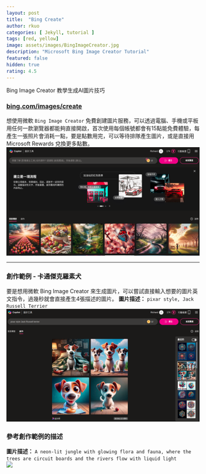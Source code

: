 ```yaml
---
layout: post
title:  "Bing Create"
author: rkuo
categories: [ Jekyll, tutorial ]
tags: [red, yellow]
image: assets/images/BingImageCreator.jpg
description: "Microsoft Bing Image Creator Tutorial"
featured: false
hidden: true
rating: 4.5
---
```


Bing Image Creator 教學生成AI圖片技巧

### [bing.com/images/create](https://www.bing.com/images/create)
想使用微軟 `Bing Image Creator` 免費創建圖片服務，可以透過電腦、手機或平板用任何一款瀏覽器都能夠直接開啟，首次使用每個帳號都會有15點能免費體驗，每產生一張照片會消耗一點，要是點數用完，可以等待排隊產生圖片，或是直接用 Microsoft Rewards 兌換更多點數。
![](https://github.com/rkuo2000/GenAI-projects/blob/master/assets/images/bingcreate_homepage.png?raw=true)


---
### 創作範例 - 卡通傑克羅素犬
要是想用微軟 Bing Image Creator 來生成圖片，可以嘗試直接輸入想要的圖片英文指令，過幾秒就會直接產生4張描述的圖片。
**圖片描述：** `pixar style, Jack Russell Terrier`<br>
![](https://github.com/rkuo2000/GenAI-projects/blob/master/assets/images/bingcreate_pixar_style_Jack_Russell_Terrier.png?raw=true)

### 參考創作範例的描述
**圖片描述：** `A neon-lit jungle with glowing flora and fauna, where the trees are circuit boards and the rivers flow with liquid light`<br>
![](https://th.bing.com/th/id/OIG1.wQ7nqzXG6LLji1s3MrOP?pid=ImgGn)

